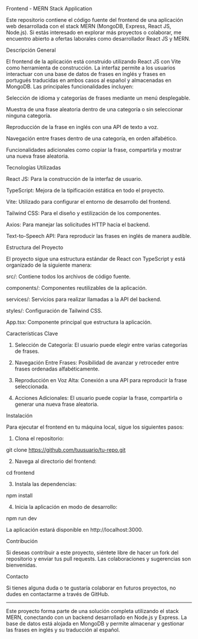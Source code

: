 Frontend - MERN Stack Application

Este repositorio contiene el código fuente del frontend de una aplicación web desarrollada con el stack MERN (MongoDB, Express, React JS, Node.js). Si estás interesado en explorar más proyectos o colaborar, me encuentro abierto a ofertas laborales como desarrollador React JS y MERN.

Descripción General

El frontend de la aplicación está construido utilizando React JS con Vite como herramienta de construcción. La interfaz permite a los usuarios interactuar con una base de datos de frases en inglés y frases en portugués traducidas en ambos casos al español y almacenadas en MongoDB. Las principales funcionalidades incluyen:

Selección de idioma y categorías de frases mediante un menú desplegable.

Muestra de una frase aleatoria dentro de una categoría o sin seleccionar ninguna categoría.

Reproducción de la frase en inglés con una API de texto a voz.

Navegación entre frases dentro de una categoría, en orden alfabético.

Funcionalidades adicionales como copiar la frase, compartirla y mostrar una nueva frase aleatoria.


Tecnologías Utilizadas

React JS: Para la construcción de la interfaz de usuario.

TypeScript: Mejora de la tipificación estática en todo el proyecto.

Vite: Utilizado para configurar el entorno de desarrollo del frontend.

Tailwind CSS: Para el diseño y estilización de los componentes.

Axios: Para manejar las solicitudes HTTP hacia el backend.

Text-to-Speech API: Para reproducir las frases en inglés de manera audible.


Estructura del Proyecto

El proyecto sigue una estructura estándar de React con TypeScript y está organizado de la siguiente manera:

src/: Contiene todos los archivos de código fuente.

components/: Componentes reutilizables de la aplicación.

services/: Servicios para realizar llamadas a la API del backend.

styles/: Configuración de Tailwind CSS.

App.tsx: Componente principal que estructura la aplicación.



Características Clave

1. Selección de Categoría: El usuario puede elegir entre varias categorías de frases.


2. Navegación Entre Frases: Posibilidad de avanzar y retroceder entre frases ordenadas alfabéticamente.


3. Reproducción en Voz Alta: Conexión a una API para reproducir la frase seleccionada.


4. Acciones Adicionales: El usuario puede copiar la frase, compartirla o generar una nueva frase aleatoria.



Instalación

Para ejecutar el frontend en tu máquina local, sigue los siguientes pasos:

1. Clona el repositorio:



git clone https://github.com/tuusuario/tu-repo.git

2. Navega al directorio del frontend:



cd frontend

3. Instala las dependencias:



npm install

4. Inicia la aplicación en modo de desarrollo:



npm run dev

La aplicación estará disponible en http://localhost:3000.

Contribución

Si deseas contribuir a este proyecto, siéntete libre de hacer un fork del repositorio y enviar tus pull requests. Las colaboraciones y sugerencias son bienvenidas.

Contacto

Si tienes alguna duda o te gustaría colaborar en futuros proyectos, no dudes en contactarme a través de GitHub.


---

Este proyecto forma parte de una solución completa utilizando el stack MERN, conectando con un backend desarrollado en Node.js y Express. La base de datos está alojada en MongoDB y permite almacenar y gestionar las frases en inglés y su traducción al español.

